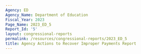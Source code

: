 ```yaml
---
Agency: ED
Agency_Name: Department of Education
Fiscal_Year: 2023
Page_Name: 2023_ED_5
Report_Id: '5'
layout: congressional-reports
permalink: /resources/congressional-reports/2023_ED_5
title: Agency Actions to Recover Improper Payments Report
---
```

